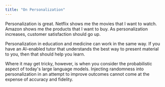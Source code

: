 ```yaml
---
title: "On Personalization"
---
```


Personalization is great. 
Netflix shows me the movies that I want to watch.
Amazon shows me the products that I want to buy.
As personalization increases, customer satisfaction should go up.

Personalization in education and medicine can work in the same way. 
If you have an AI-enabled tutor that understands the best way to present material to you, then that should help you learn. 

Where it may get tricky, however, is when you consider the probabilistic aspect of today's large language models. 
Injecting randomness into personalization in an attempt to improve outcomes cannot come at the expense of accuracy and fidelity. 
